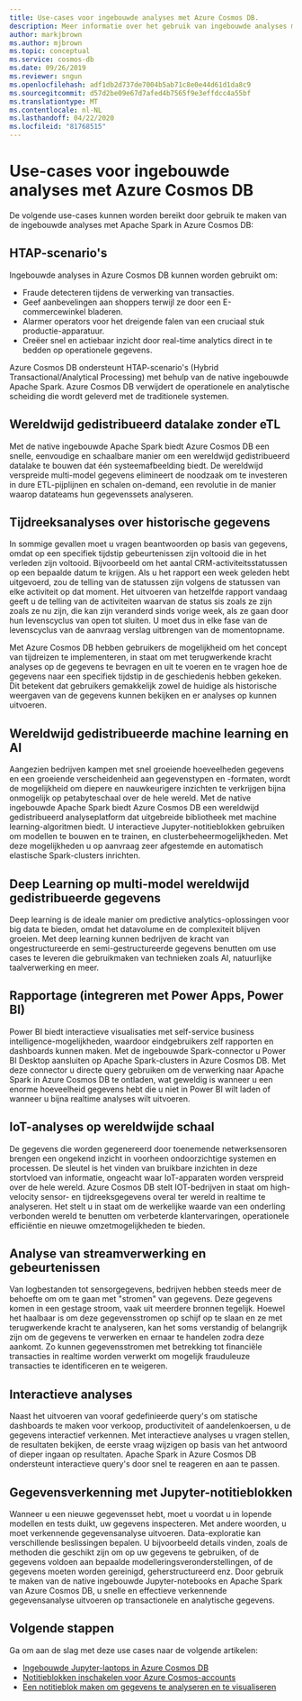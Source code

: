 ```yaml
---
title: Use-cases voor ingebouwde analyses met Azure Cosmos DB.
description: Meer informatie over het gebruik van ingebouwde analyses met Azure Cosmos DB in verschillende use cases.
author: markjbrown
ms.author: mjbrown
ms.topic: conceptual
ms.service: cosmos-db
ms.date: 09/26/2019
ms.reviewer: sngun
ms.openlocfilehash: adf1db2d737de7004b5ab71c8e0e44d61d1da8c9
ms.sourcegitcommit: d57d2be09e67d7afed4b7565f9e3effdcc4a55bf
ms.translationtype: MT
ms.contentlocale: nl-NL
ms.lasthandoff: 04/22/2020
ms.locfileid: "81768515"
---
```

# <a name="use-cases-for-built-in-analytics-with-azure-cosmos-db"></a>Use-cases voor ingebouwde analyses met Azure Cosmos DB

De volgende use-cases kunnen worden bereikt door gebruik te maken van de ingebouwde analyses met Apache Spark in Azure Cosmos DB:

## <a name="htap-scenarios"></a>HTAP-scenario's

Ingebouwde analyses in Azure Cosmos DB kunnen worden gebruikt om:

* Fraude detecteren tijdens de verwerking van transacties.
* Geef aanbevelingen aan shoppers terwijl ze door een E-commercewinkel bladeren.
* Alarmer operators voor het dreigende falen van een cruciaal stuk productie-apparatuur.
* Creëer snel en actiebaar inzicht door real-time analytics direct in te bedden op operationele gegevens.

Azure Cosmos DB ondersteunt HTAP-scenario's (Hybrid Transactional/Analytical Processing) met behulp van de native ingebouwde Apache Spark. Azure Cosmos DB verwijdert de operationele en analytische scheiding die wordt geleverd met de traditionele systemen.

## <a name="globally-distributed-data-lake-without-requiring-any-etl"></a>Wereldwijd gedistribueerd datalake zonder eTL

Met de native ingebouwde Apache Spark biedt Azure Cosmos DB een snelle, eenvoudige en schaalbare manier om een wereldwijd gedistribueerd datalake te bouwen dat één systeemafbeelding biedt. De wereldwijd verspreide multi-model gegevens elimineert de noodzaak om te investeren in dure ETL-pijplijnen en schalen on-demand, een revolutie in de manier waarop datateams hun gegevenssets analyseren.

## <a name="time-series-analytics-over-historic-data"></a>Tijdreeksanalyses over historische gegevens

In sommige gevallen moet u vragen beantwoorden op basis van gegevens, omdat op een specifiek tijdstip gebeurtenissen zijn voltooid die in het verleden zijn voltooid. Bijvoorbeeld om het aantal CRM-activiteitsstatussen op een bepaalde datum te krijgen. Als u het rapport een week geleden hebt uitgevoerd, zou de telling van de statussen zijn volgens de statussen van elke activiteit op dat moment. Het uitvoeren van hetzelfde rapport vandaag geeft u de telling van de activiteiten waarvan de status sis zoals ze zijn zoals ze nu zijn, die kan zijn veranderd sinds vorige week, als ze gaan door hun levenscyclus van open tot sluiten. U moet dus in elke fase van de levenscyclus van de aanvraag verslag uitbrengen van de momentopname.

Met Azure Cosmos DB hebben gebruikers de mogelijkheid om het concept van tijdreizen te implementeren, in staat om met terugwerkende kracht analyses op de gegevens te bevragen en uit te voeren en te vragen hoe de gegevens naar een specifiek tijdstip in de geschiedenis hebben gekeken. Dit betekent dat gebruikers gemakkelijk zowel de huidige als historische weergaven van de gegevens kunnen bekijken en er analyses op kunnen uitvoeren.

## <a name="globally-distributed-machine-learning-and-ai"></a>Wereldwijd gedistribueerde machine learning en AI

Aangezien bedrijven kampen met snel groeiende hoeveelheden gegevens en een groeiende verscheidenheid aan gegevenstypen en -formaten, wordt de mogelijkheid om diepere en nauwkeurigere inzichten te verkrijgen bijna onmogelijk op petabyteschaal over de hele wereld. Met de native ingebouwde Apache Spark biedt Azure Cosmos DB een wereldwijd gedistribueerd analyseplatform dat uitgebreide bibliotheek met machine learning-algoritmen biedt. U interactieve Jupyter-notitieblokken gebruiken om modellen te bouwen en te trainen, en clusterbeheermogelijkheden. Met deze mogelijkheden u op aanvraag zeer afgestemde en automatisch elastische Spark-clusters inrichten.

## <a name="deep-learning-on-multi-model-globally-distributed-data"></a>Deep Learning op multi-model wereldwijd gedistribueerde gegevens

Deep learning is de ideale manier om predictive analytics-oplossingen voor big data te bieden, omdat het datavolume en de complexiteit blijven groeien. Met deep learning kunnen bedrijven de kracht van ongestructureerde en semi-gestructureerde gegevens benutten om use cases te leveren die gebruikmaken van technieken zoals AI, natuurlijke taalverwerking en meer.

## <a name="reporting-integrating-with-power-apps-power-bi"></a>Rapportage (integreren met Power Apps, Power BI)

Power BI biedt interactieve visualisaties met self-service business intelligence-mogelijkheden, waardoor eindgebruikers zelf rapporten en dashboards kunnen maken. Met de ingebouwde Spark-connector u Power BI Desktop aansluiten op Apache Spark-clusters in Azure Cosmos DB. Met deze connector u directe query gebruiken om de verwerking naar Apache Spark in Azure Cosmos DB te ontladen, wat geweldig is wanneer u een enorme hoeveelheid gegevens hebt die u niet in Power BI wilt laden of wanneer u bijna realtime analyses wilt uitvoeren.

## <a name="iot-analytics-at-global-scale"></a>IoT-analyses op wereldwijde schaal

De gegevens die worden gegenereerd door toenemende netwerksensoren brengen een ongekend inzicht in voorheen ondoorzichtige systemen en processen. De sleutel is het vinden van bruikbare inzichten in deze stortvloed van informatie, ongeacht waar IoT-apparaten worden verspreid over de hele wereld. Azure Cosmos DB stelt IOT-bedrijven in staat om high-velocity sensor- en tijdreeksgegevens overal ter wereld in realtime te analyseren. Het stelt u in staat om de werkelijke waarde van een onderling verbonden wereld te benutten om verbeterde klantervaringen, operationele efficiëntie en nieuwe omzetmogelijkheden te bieden.

## <a name="stream-processing-and-event-analytics"></a>Analyse van streamverwerking en gebeurtenissen 

Van logbestanden tot sensorgegevens, bedrijven hebben steeds meer de behoefte om om te gaan met "stromen" van gegevens. Deze gegevens komen in een gestage stroom, vaak uit meerdere bronnen tegelijk. Hoewel het haalbaar is om deze gegevensstromen op schijf op te slaan en ze met terugwerkende kracht te analyseren, kan het soms verstandig of belangrijk zijn om de gegevens te verwerken en ernaar te handelen zodra deze aankomt. Zo kunnen gegevensstromen met betrekking tot financiële transacties in realtime worden verwerkt om mogelijk frauduleuze transacties te identificeren en te weigeren.

## <a name="interactive-analytics"></a>Interactieve analyses

Naast het uitvoeren van vooraf gedefinieerde query's om statische dashboards te maken voor verkoop, productiviteit of aandelenkoersen, u de gegevens interactief verkennen. Met interactieve analyses u vragen stellen, de resultaten bekijken, de eerste vraag wijzigen op basis van het antwoord of dieper ingaan op resultaten. Apache Spark in Azure Cosmos DB ondersteunt interactieve query's door snel te reageren en aan te passen.

## <a name="data-exploration-using-jupyter-notebooks"></a>Gegevensverkenning met Jupyter-notitieblokken

Wanneer u een nieuwe gegevensset hebt, moet u voordat u in lopende modellen en tests duikt, uw gegevens inspecteren. Met andere woorden, u moet verkennende gegevensanalyse uitvoeren. Data-exploratie kan verschillende beslissingen bepalen. U bijvoorbeeld details vinden, zoals de methoden die geschikt zijn om op uw gegevens te gebruiken, of de gegevens voldoen aan bepaalde modelleringsveronderstellingen, of de gegevens moeten worden gereinigd, geherstructureerd enz. Door gebruik te maken van de native ingebouwde Jupyter-notebooks en Apache Spark van Azure Cosmos DB, u snelle en effectieve verkennende gegevensanalyse uitvoeren op transactionele en analytische gegevens.

## <a name="next-steps"></a>Volgende stappen

Ga om aan de slag met deze use cases naar de volgende artikelen:

* [Ingebouwde Jupyter-laptops in Azure Cosmos DB](cosmosdb-jupyter-notebooks.md)
* [Notitieblokken inschakelen voor Azure Cosmos-accounts](enable-notebooks.md)
* [Een notitieblok maken om gegevens te analyseren en te visualiseren](create-notebook-visualize-data.md)